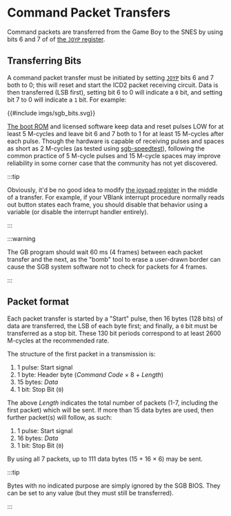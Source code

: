 # Command Packet Transfers

Command packets are transferred from the Game Boy to the SNES by using bits 6 and 7 of of [the `JOYP` register][JOYP].

## Transferring Bits

A command packet transfer must be initiated by setting [`JOYP`][JOYP] bits 6 and 7 both to 0; this will reset and start the ICD2 packet receiving circuit.
Data is then transferred (LSB first), setting bit 6 to 0 will indicate a `0` bit, and setting bit 7 to 0 will indicate a `1` bit.
For example:

{{#include imgs/sgb_bits.svg}}

[The boot ROM](<#Super Game Boy (SGB, SGB2)>) and licensed software keep data and reset pulses LOW for at least 5 M-cycles and leave bit 6 and 7 both to 1 for at least 15 M-cycles after each pulse.
Though the hardware is capable of receiving pulses and spaces as short as 2 M-cycles (as tested using [sgb-speedtest]), following the common practice of 5 M-cycle pulses and 15 M-cycle spaces may improve reliability in some corner case that the community has not yet discovered.

:::tip

Obviously, it'd be no good idea to modify [the joypad register][JOYP] in the middle of a transfer.
For example, if your VBlank interrupt procedure normally reads out button states each frame, you should disable that behavior using a variable (or disable the interrupt handler entirely).

:::

:::warning

The GB program should wait 60 ms (4 frames) between each packet transfer and the next, as the "bomb" tool to erase a user-drawn border can cause the SGB system software not to check for packets for 4 frames.

:::

## Packet format

Each packet transfer is started by a "Start" pulse, then 16 bytes (128 bits) of data are transferred, the LSB of each byte first; and finally, a `0` bit must be transferred as a stop bit.
These 130 bit periods correspond to at least 2600 M-cycles at the recommended rate.

The structure of the first packet in a transmission is:

1. 1 pulse: Start signal
2. 1 byte: Header byte (<var>Command Code</var> × 8 + <var>Length</var>)
3. 15 bytes: <var>Data</var>
4. 1 bit: Stop Bit (`0`)

The above <var>Length</var> indicates the total number of packets (1-7, including the first packet) which will be sent.
If more than 15 data bytes are used, then further packet(s) will follow, as such:

1. 1 pulse: Start signal
2. 16 bytes: <var>Data</var>
3. 1 bit: Stop Bit (`0`)

By using all 7 packets, up to 111 data bytes (15 + 16 × 6) may be sent.

:::tip

Bytes with no indicated purpose are simply ignored by the SGB BIOS.
They can be set to any value (but they must still be transferred).

:::

[JOYP]: <#FF00 — P1/JOYP: Joypad>
[sgb-speedtest]: https://github.com/zlago/sgb-speedtest/
